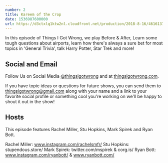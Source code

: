 ```yaml
---
number: 2
title: Kareem of the Crop
date: 1536987600000
url: https://d3ctxlq1ktw2nl.cloudfront.net/production/2018-8-16/4616137-44100-2-457c797d49706.m4a
---
```


In this episode of Things I Got Wrong, we play Before & After, Learn some tough questions about airports, learn how there's always a sure bet for most topics in 'General Trivia', talk Harry Potter, Star Trek and more!

## Social and Email

Follow Us on Social Media [@thingsigotwrong](https://instagram.com/thingsigotwrong) and at [thingsigotwrong.com](https://thingsigotwrong.com).

If you have topic ideas or questions for future shows, you can send them to thingsigotwrong@gmail.com along with your name and a link to your favorite social profile or something cool you're working on we'll be happy to shout it out in the show!

## Hosts

This episode features Rachel Miller, Stu Hopkins, Mark Spirek and Ryan Bott.

Rachel Miller: www.instagram.com/rachelsmfr/
Stu Hopkins: stupendous.store/
Mark Spirek: twitter.com/mspirek & corg.is/
Ryan Bott: www.instagram.com/ryanbott/ & www.ryanbott.com/
